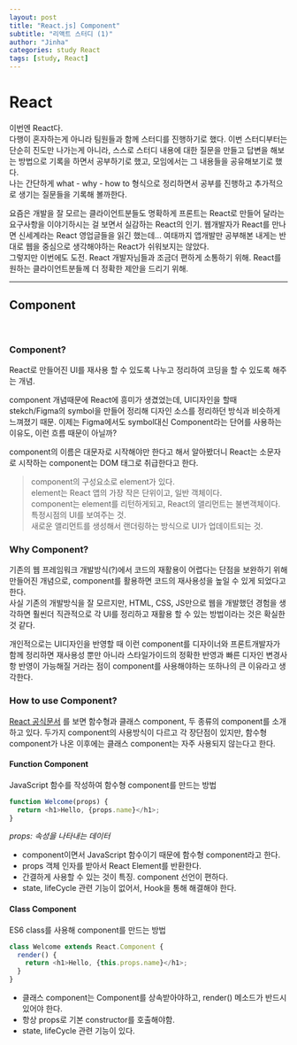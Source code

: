 ```yaml
---
layout: post
title: "React.js] Component"
subtitle: "리액트 스터디 (1)"
author: "Jinha"
categories: study React
tags: [study, React]
---
```


# React 
이번엔 React다.    
다행이 혼자하는게 아니라 팀원들과 함께 스터디를 진행하기로 했다.
이번 스터디부터는 단순히 진도만 나가는게 아니라, 스스로 스터디 내용에 대한 질문을 만들고 답변을 해보는 방법으로 기록을 하면서 공부하기로 했고, 모임에서는 그 내용들을 공유해보기로 했다.  
나는 간단하게 what - why - how to 형식으로 정리하면서 공부를 진행하고 추가적으로 생기는 질문들을 기록해 볼까한다.

요즘은 개발을 잘 모르는 클라이언트분들도 명확하게 프론트는 React로 만들어 달라는 요구사항을 이야기하시는 걸 보면서 실감하는 React의 인기.
웹개발자가 React를 만나면 신세계라는 React 영업글들을 읽긴 했는데... 여태까지 앱개발만 공부해본 내게는 반대로 웹을 중심으로 생각해야하는 React가 쉬워보지는 않았다.   
그렇지만 이번에도 도전. React 개발자님들과 조금더 편하게 소통하기 위해. React를 원하는 클라이언트분들께 더 정확한 제안을 드리기 위해.

***
## Component
<br />

### Component?
React로 만들어진 UI를 재사용 할 수 있도록 나누고 정리하여 코딩을 할 수 있도록 해주는 개념.  

component 개념때문에 React에 흥미가 생겼었는데, UI디자인을 할때 stekch/Figma의 symbol을 만들어 정리해 디자인 소스를 정리하던 방식과 비슷하게 느껴졌기 때문.
이제는 Figma에서도 symbol대신 Component라는 단어를 사용하는 이유도, 이런 흐름 때문이 아닐까?

component의 이름은 대문자로 시작해야만 한다고 해서 알아봤더니 React는 소문자로 시작하는 component는 DOM 태그로 취급한다고 한다.
> component의 구성요소로 element가 있다.   
> element는 React 앱의 가장 작은 단위이고, 일반 객체이다.   
> component는 element를 리턴하게되고, React의 앨리먼트는 불변객체이다. 특정시점의 UI를 보여주는 것.   
> 새로운 앨리먼트를 생성해서 랜더링하는 방식으로 UI가 업데이트되는 것.
### Why Component?
기존의 웹 프레임워크 개발방식(?)에서 코드의 재활용이 어렵다는 단점을 보완하기 위해 만들어진 개념으로, component를 활용하면 코드의 재사용성을 높일 수 있게 되었다고 한다.   
사실 기존의 개발방식을 잘 모르지만, HTML, CSS, JS만으로 웹을 개발했던 경험을 생각하면 훨씬더 직관적으로 각 UI를 정리하고 재활용 할 수 있는 방법이라는 것은 확실한 것 같다.

개인적으로는 UI디자인을 반영할 때 이런 component를 디자이너와 프론트개발자가 함께 정리하면 재사용성 뿐만 아니라 스타일가이드의 정확한 반영과 빠른 디자인 변경사항 반영이 가능해질 거라는 점이 component를 사용해야하는 또하나의 큰 이유라고 생각한다.

### How to use Component?

[React 공식문서](https://ko.reactjs.org/docs/components-and-props.html) 를 보면 함수형과 클래스 component, 두 종류의 component를 소개하고 있다.
두가지 component의 사용방식이 다르고 각 장단점이 있지만, 함수형 component가 나온 이후에는 클래스 component는 자주 사용되지 않는다고 한다.
#### Function Component
JavaScript 함수를 작성하여 함수형 component를 만드는 방법
```javascript
function Welcome(props) {
  return <h1>Hello, {props.name}</h1>;
}
```
*props: 속성을 나타내는 데이터*
- component이면서 JavaScript 함수이기 때문에 함수형 component라고 한다.   
- props 객체 인자를 받아서 React Element를 반환한다.
- 간결하게 사용할 수 있는 것이 특징. component 선언이 편하다. 
- state, lifeCycle 관련 기능이 없어서, Hook을 통해 해결해야 한다.


#### Class Component
ES6 class를 사용해 component를 만드는 방법
```javascript
class Welcome extends React.Component {
  render() {
    return <h1>Hello, {this.props.name}</h1>;
  }
}
```
- 클래스 component는 Component를 상속받아야하고, render() 메소드가 반드시 있어야 한다.
- 항상 props로 기본 constructor를 호출해야함.
- state, lifeCycle 관련 기능이 있다.

